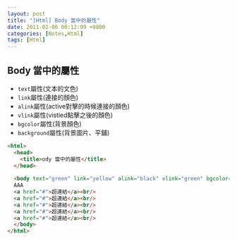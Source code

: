 ```yaml
---
layout: post
title: "[Html] Body 當中的屬性"
date: 2011-02-06 00:12:09 +0800
categories: [Notes,Html]
tags: [Html]
---
```


## Body 當中的屬性
- `text`屬性(文本的文色)
- `link`屬性(連接的顏色)
- `alink`屬性(active對擊的時候連接的顏色)
- `vlink`屬性(vistied點擊之後的顏色)
- `bgcolor`屬性(背景顏色)
- `background`屬性(背景圖片、平鋪)

```html
<html>
  <head>
    <title>ody 當中的屬性</title>
  </head>
  
  <body text="green" link="yellow" alink="black" vlink="green" bgcolor="pink" background="1.jpg">
  AAA
  <a href="#">超連結</a><br/>
  <a href="#">超連結</a><br/>
  <a href="#">超連結</a><br/>
  <a href="#">超連結</a><br/>
  <a href="#">超連結</a><br/>
  </body>
</html>
```